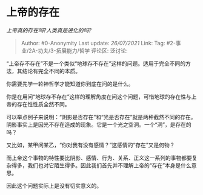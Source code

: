 # 上帝的存在
*上帝真的存在吗?人类真是进化的吗?*

> Author: #0-Anonymity
> Last update: *26/07/2021*
> Link:
> Tag: #2-事业/2A-功夫/3-拓展能力/哲学
> 评论区:
> 泛讨论:

“上帝存不存在”不是一个类似“地球存不存在”这样的问题。适用于完全不同的方法，其结论有完全不同的本质。

你需要先学一轮神哲学才能知道你到底在问的是什么。

你是在用问“地球存不存在”这样的理解角度在问这个问题，可惜地球的存在性与上帝的存在性性质全然不同。

可以举点例子来说明：“阴影是否存在”和“光是否存在”就是两种截然不同的存在。阴影事实上是因光不存在造成的现象。它是一个光之空洞。一个“洞”，是存在的吗？

又比如，某甲问某乙，“你对我有没有感情？”这感情的“存在”又是何物？

而上帝这个事物的特性要比阴影、感情、行为、关系、正义这一系列的事物都要复杂得多，我们也对它陌生得多。因此我们首先并不理解上帝的“存在”本身是什么意思。

因此这个问题实际上是没有切实意义的。
